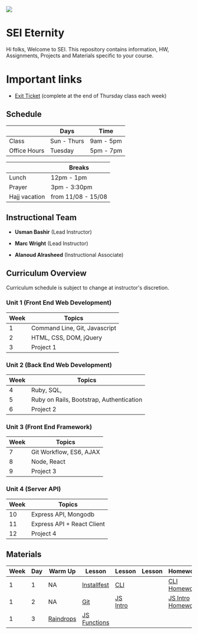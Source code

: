 # ![](https://ga-dash.s3.amazonaws.com/production/assets/logo-9f88ae6c9c3871690e33280fcf557f33.png) 

# SEI Eternity

Hi folks, Welcome to SEI. This repository contains information, HW,  Assignments, Projects and Materials specific to your course.

# Important links 
- [Exit Ticket](https://docs.google.com/forms/d/e/1FAIpQLScDFoOL9dfqc3_Z5YP4mdqAINofM8ouA8yOYM17EFC7nNnQ9A/viewform) (complete at the end of Thursday class each week)

## Schedule

|| Days | Time
-- | -- | --
Class | Sun - Thurs | 9am - 5pm 
Office Hours | Tuesday | 5pm - 7pm

| | Breaks 
-- | -- 
Lunch | 12pm - 1pm 
Prayer | 3pm - 3:30pm 
Hajj vacation | from 11/08 - 15/08

## Instructional Team
- **Usman Bashir** (Lead Instructor)


- **Marc Wright** (Lead Instructor)
  

- **Alanoud Alrasheed** (Instructional Associate)
 


## Curriculum Overview

Curriculum schedule is subject to change at instructor's discretion.

### Unit 1 (Front End Web Development)

| Week  | Topics |
| ----- | ------ |
| 1  | Command Line, Git, Javascript  |
| 2  | HTML, CSS, DOM, jQuery|
| 3  | Project 1  |

### Unit 2 (Back End Web Development)

| Week  | Topics |
| ----- | ------ |
| 4  | Ruby, SQL,  |
| 5  | Ruby on Rails, Bootstrap, Authentication  |
| 6  | Project 2 |

### Unit 3 (Front End Framework)

| Week  | Topics |
| ----- | ------ |
| 7  | Git Workflow, ES6, AJAX  |
| 8  | Node, React  |
| 9  | Project 3 |

### Unit 4 (Server API)

| Week  | Topics |
| ----- | ------ |
| 10  | Express API, Mongodb  |
| 11  | Express API + React Client  |
| 12  | Project 4 |

## Materials

| Week | Day  | Warm Up | Lesson | Lesson | Lesson| Homework|  
|------| ---- | ------ | ------ | -------| -----|---------|
1|1| NA | [Installfest](https://github.com/sei-eternity/installfest)|[CLI](https://github.com/sei-eternity/lesson-w01d01-cli)||[CLI Homework](https://github.com/sei-eternity/hw-w01d01-cli)
1|2| NA |[Git](https://github.com/sei-eternity/lesson-w01-d02-git)|[JS Intro](https://github.com/sei-eternity/lesson-w01-d02-javascript-intro)||[JS Intro Homework](https://github.com/sei-eternity/hw-w01-d02-javascript-intro)
1|3| [Raindrops](https://github.com/sei-eternity/warmup-w01-d03-raindrops)|[JS Functions](https://github.com/sei-eternity/lesson-w01d03-js-functions)